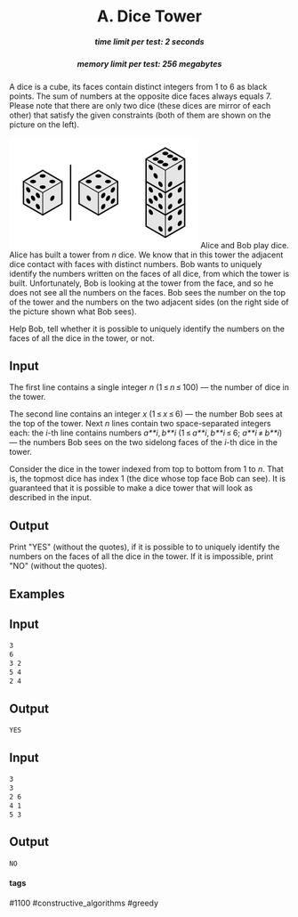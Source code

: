 <h1 style='text-align: center;'> A. Dice Tower</h1>

<h5 style='text-align: center;'>time limit per test: 2 seconds</h5>
<h5 style='text-align: center;'>memory limit per test: 256 megabytes</h5>

A dice is a cube, its faces contain distinct integers from 1 to 6 as black points. The sum of numbers at the opposite dice faces always equals 7. Please note that there are only two dice (these dices are mirror of each other) that satisfy the given constraints (both of them are shown on the picture on the left).

 ![](images/aaad913af3c7c48c97f89ca39b3028b521d1b181.png) Alice and Bob play dice. Alice has built a tower from *n* dice. We know that in this tower the adjacent dice contact with faces with distinct numbers. Bob wants to uniquely identify the numbers written on the faces of all dice, from which the tower is built. Unfortunately, Bob is looking at the tower from the face, and so he does not see all the numbers on the faces. Bob sees the number on the top of the tower and the numbers on the two adjacent sides (on the right side of the picture shown what Bob sees).

Help Bob, tell whether it is possible to uniquely identify the numbers on the faces of all the dice in the tower, or not.

## Input

The first line contains a single integer *n* (1 ≤ *n* ≤ 100) — the number of dice in the tower.

The second line contains an integer *x* (1 ≤ *x* ≤ 6) — the number Bob sees at the top of the tower. Next *n* lines contain two space-separated integers each: the *i*-th line contains numbers *a**i*, *b**i* (1 ≤ *a**i*, *b**i* ≤ 6; *a**i* ≠ *b**i*) — the numbers Bob sees on the two sidelong faces of the *i*-th dice in the tower.

Consider the dice in the tower indexed from top to bottom from 1 to *n*. That is, the topmost dice has index 1 (the dice whose top face Bob can see). It is guaranteed that it is possible to make a dice tower that will look as described in the input.

## Output

Print "YES" (without the quotes), if it is possible to to uniquely identify the numbers on the faces of all the dice in the tower. If it is impossible, print "NO" (without the quotes).

## Examples

## Input


```
3  
6  
3 2  
5 4  
2 4  

```
## Output


```
YES
```
## Input


```
3  
3  
2 6  
4 1  
5 3  

```
## Output


```
NO
```


#### tags 

#1100 #constructive_algorithms #greedy 